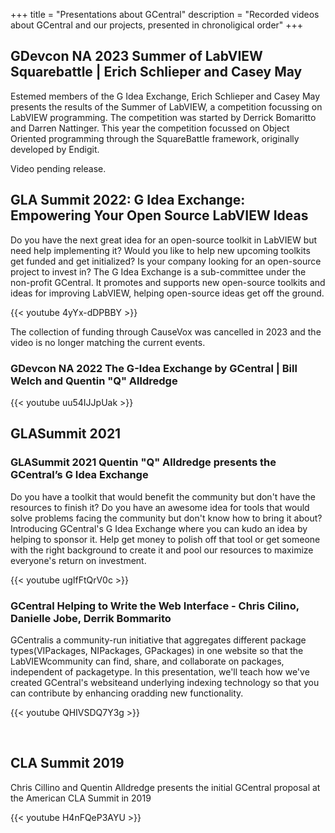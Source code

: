 +++
title = "Presentations about GCentral"
description = "Recorded videos about GCentral and our projects, presented in chronoligical order"
+++

## GDevcon NA 2023 Summer of LabVIEW Squarebattle | Erich Schlieper and Casey May

Estemed members of the G Idea Exchange, Erich Schlieper and Casey May presents the results of the Summer of LabVIEW, a competition focussing on LabVIEW programming. The competition was started by Derrick Bomaritto and Darren Nattinger. This year the competition focussed on Object Oriented programming through the SquareBattle framework, originally developed by Endigit.

Video pending release.

## GLA Summit 2022: G Idea Exchange: Empowering Your Open Source LabVIEW Ideas

Do you have the next great idea for an open-source toolkit in LabVIEW but need help implementing it? Would you like to help new upcoming toolkits get funded and get initialized? Is your company looking for an open-source project to invest in? The G Idea Exchange is a sub-committee under the non-profit GCentral. It promotes and supports new open-source toolkits and ideas for improving LabVIEW, helping open-source ideas get off the ground.

{{< youtube 4yYx-dDPBBY >}}

The collection of funding through CauseVox was cancelled in 2023 and the video is no longer matching the current events.

### GDevcon NA 2022 The G-Idea Exchange by GCentral | Bill Welch and Quentin "Q" Alldredge

{{< youtube uu54IJJpUak >}}

## GLASummit 2021

### GLASummit 2021 Quentin "Q" Alldredge presents the GCentral’s G Idea Exchange

Do you have a toolkit that would benefit the community but don't have the resources to finish it? Do you have an awesome idea for tools that would solve problems facing the community but don't know how to bring it about? Introducing GCentral's G Idea Exchange where you can kudo an idea by helping to sponsor it. Help get money to polish off that tool or get someone with the right background to create it and pool our resources to maximize everyone's return on investment.

{{< youtube ugIfFtQrV0c >}}

### GCentral Helping to Write the Web Interface - Chris Cilino, Danielle Jobe, Derrik Bommarito

GCentralis a community-run initiative that aggregates different package types(VIPackages, NIPackages, GPackages) in one website so that the LabVIEWcommunity can find, share, and collaborate on packages, independent of packagetype. In this presentation, we'll teach how we've created GCentral's websiteand underlying indexing technology so that you can contribute by enhancing oradding new functionality.

{{< youtube QHIVSDQ7Y3g >}}

<br>

## CLA Summit 2019

Chris Cillino and Quentin Alldredge presents the initial GCentral proposal at the American CLA Summit in 2019

{{< youtube H4nFQeP3AYU >}}
